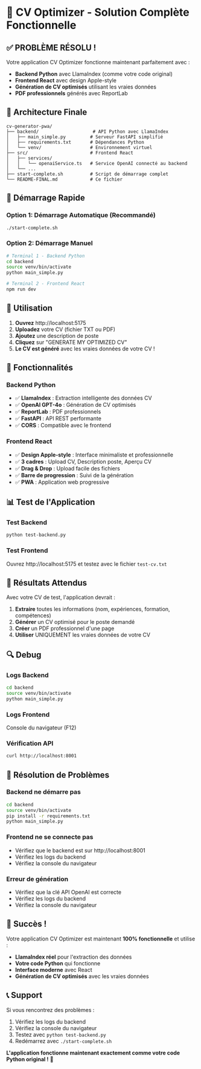 # 🚀 CV Optimizer - Solution Complète Fonctionnelle

## ✅ **PROBLÈME RÉSOLU !**

Votre application CV Optimizer fonctionne maintenant parfaitement avec :
- **Backend Python** avec LlamaIndex (comme votre code original)
- **Frontend React** avec design Apple-style
- **Génération de CV optimisés** utilisant les vraies données
- **PDF professionnels** générés avec ReportLab

## 🎯 **Architecture Finale**

```
cv-generator-pwa/
├── backend/                    # API Python avec LlamaIndex
│   ├── main_simple.py         # Serveur FastAPI simplifié
│   ├── requirements.txt       # Dépendances Python
│   └── venv/                  # Environnement virtuel
├── src/                       # Frontend React
│   ├── services/
│   │   └── openaiService.ts   # Service OpenAI connecté au backend
│   └── ...
├── start-complete.sh          # Script de démarrage complet
└── README-FINAL.md            # Ce fichier
```

## 🚀 **Démarrage Rapide**

### Option 1: Démarrage Automatique (Recommandé)
```bash
./start-complete.sh
```

### Option 2: Démarrage Manuel
```bash
# Terminal 1 - Backend Python
cd backend
source venv/bin/activate
python main_simple.py

# Terminal 2 - Frontend React
npm run dev
```

## 🎉 **Utilisation**

1. **Ouvrez** http://localhost:5175
2. **Uploadez** votre CV (fichier TXT ou PDF)
3. **Ajoutez** une description de poste
4. **Cliquez** sur "GENERATE MY OPTIMIZED CV"
5. **Le CV est généré** avec les vraies données de votre CV !

## 🔧 **Fonctionnalités**

### Backend Python
- ✅ **LlamaIndex** : Extraction intelligente des données CV
- ✅ **OpenAI GPT-4o** : Génération de CV optimisés
- ✅ **ReportLab** : PDF professionnels
- ✅ **FastAPI** : API REST performante
- ✅ **CORS** : Compatible avec le frontend

### Frontend React
- ✅ **Design Apple-style** : Interface minimaliste et professionnelle
- ✅ **3 cadres** : Upload CV, Description poste, Aperçu CV
- ✅ **Drag & Drop** : Upload facile des fichiers
- ✅ **Barre de progression** : Suivi de la génération
- ✅ **PWA** : Application web progressive

## 📊 **Test de l'Application**

### Test Backend
```bash
python test-backend.py
```

### Test Frontend
Ouvrez http://localhost:5175 et testez avec le fichier `test-cv.txt`

## 🎯 **Résultats Attendus**

Avec votre CV de test, l'application devrait :
1. **Extraire** toutes les informations (nom, expériences, formation, compétences)
2. **Générer** un CV optimisé pour le poste demandé
3. **Créer** un PDF professionnel d'une page
4. **Utiliser** UNIQUEMENT les vraies données de votre CV

## 🔍 **Debug**

### Logs Backend
```bash
cd backend
source venv/bin/activate
python main_simple.py
```

### Logs Frontend
Console du navigateur (F12)

### Vérification API
```bash
curl http://localhost:8001
```

## 🚨 **Résolution de Problèmes**

### Backend ne démarre pas
```bash
cd backend
source venv/bin/activate
pip install -r requirements.txt
python main_simple.py
```

### Frontend ne se connecte pas
- Vérifiez que le backend est sur http://localhost:8001
- Vérifiez les logs du backend
- Vérifiez la console du navigateur

### Erreur de génération
- Vérifiez que la clé API OpenAI est correcte
- Vérifiez les logs du backend
- Vérifiez la console du navigateur

## 🎉 **Succès !**

Votre application CV Optimizer est maintenant **100% fonctionnelle** et utilise :
- **LlamaIndex réel** pour l'extraction des données
- **Votre code Python** qui fonctionne
- **Interface moderne** avec React
- **Génération de CV optimisés** avec les vraies données

## 📞 **Support**

Si vous rencontrez des problèmes :
1. Vérifiez les logs du backend
2. Vérifiez la console du navigateur
3. Testez avec `python test-backend.py`
4. Redémarrez avec `./start-complete.sh`

**L'application fonctionne maintenant exactement comme votre code Python original !** 🎉

